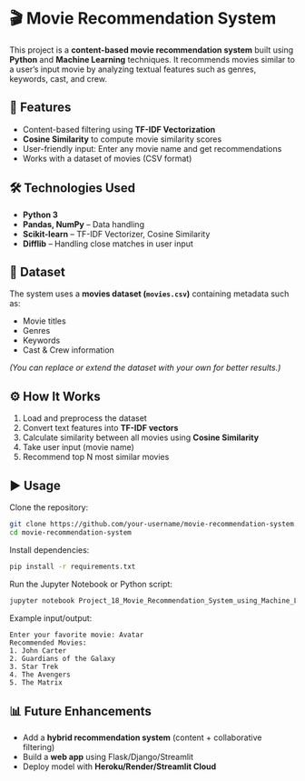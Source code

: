 # 🎬 Movie Recommendation System  

This project is a **content-based movie recommendation system** built using **Python** and **Machine Learning** techniques. It recommends movies similar to a user’s input movie by analyzing textual features such as genres, keywords, cast, and crew.  

## 🚀 Features  
- Content-based filtering using **TF-IDF Vectorization**  
- **Cosine Similarity** to compute movie similarity scores  
- User-friendly input: Enter any movie name and get recommendations  
- Works with a dataset of movies (CSV format)  

## 🛠️ Technologies Used  
- **Python 3**  
- **Pandas, NumPy** – Data handling  
- **Scikit-learn** – TF-IDF Vectorizer, Cosine Similarity  
- **Difflib** – Handling close matches in user input  

## 📂 Dataset  
The system uses a **movies dataset (`movies.csv`)** containing metadata such as:  
- Movie titles  
- Genres  
- Keywords  
- Cast & Crew information  

*(You can replace or extend the dataset with your own for better results.)*  

## ⚙️ How It Works  
1. Load and preprocess the dataset  
2. Convert text features into **TF-IDF vectors**  
3. Calculate similarity between all movies using **Cosine Similarity**  
4. Take user input (movie name)  
5. Recommend top N most similar movies  

## ▶️ Usage  
Clone the repository:  
```bash
git clone https://github.com/your-username/movie-recommendation-system.git
cd movie-recommendation-system
```

Install dependencies:  
```bash
pip install -r requirements.txt
```

Run the Jupyter Notebook or Python script:  
```bash
jupyter notebook Project_18_Movie_Recommendation_System_using_Machine_Learning_with_Python.ipynb
```

Example input/output:  
```
Enter your favorite movie: Avatar  
Recommended Movies:  
1. John Carter  
2. Guardians of the Galaxy  
3. Star Trek  
4. The Avengers  
5. The Matrix  
```

## 📊 Future Enhancements  
- Add a **hybrid recommendation system** (content + collaborative filtering)  
- Build a **web app** using Flask/Django/Streamlit  
- Deploy model with **Heroku/Render/Streamlit Cloud**  
